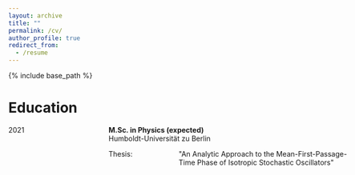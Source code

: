 ```yaml
---
layout: archive
title: ""
permalink: /cv/
author_profile: true
redirect_from:
  - /resume
---
```


{% include base_path %}

<style>

 dl {
 	position: relative;
 }

 dl dt {
	position: absolute;
	top: 0px;
	left: 0px;
 }

 dl dd {
	position: absolute;
	top: 0px;
	left: 100px;
 }

 .cv_block {
	position: relative;
 }
 
 .cv_block .cv_entry .time_window {
	position: absolute;
	left: 0px;
	top: 0px;
 }

 .cv_block .cv_entry .content {
	position: absolute;
	left: 200px;
	top: 0px;
 }

 .cv_block .cv_entry .content .title {
	font-weight: bold;
 }

 .cv_block .cv_entry .content .description {
	width: 500px;
	height: auto;
 }

</style>

Education
======

<div class="cv_block education">

 <div class="cv_entry">
  <div class="time_window">
   2021
  </div>
  <div class="content">
   <div class="title"> M.Sc. in Physics (expected)</div>
   <div class="description"> 
	Humboldt-Universität zu Berlin
	<dl>
     	 <dt> Thesis: </dt>
     	 <dd> "An Analytic Approach to the Mean-First-Passage-Time Phase of Isotropic Stochastic Oscillators" </dd>
    	</dl>
   </div>
  </div>
 </div>

</div>

<!--

<style>
table, td, tr {
	border: 0px;
	border-collapse: collapse;
	vertical-aligne: top;
}
td {
	padding: 5px;
	text-align: left;
}
</style>

Education
======
<table class="tabular_cv">
	<tr>
		<td>2021</td>	
		<td>
			<table class="inline_table">
				<tr><td>**M.Sc. in Physics** (expected)</td></tr>
				<tr><td>Humboldt-Universität zu Berlin</td></tr>
				<tr><td>Thesis: "An Analytic Approach to the Mean-First-Passage-Time Phase of Isotropic Stochastic Oscillators"</td></tr>
			</table>
		</td>
	</tr><tr>
		<td>2019</td>
		<td>
			<table class="inline_table">
				<tr><td>**B.Sc. in Physics**</td></tr>
				<tr><td>Humboldt-Universität zu Berlin</td></tr>
				<tr><td>Thesis: "Spatial modeling of cell polarization in *Saccharomyces cerevisiae*: Understanding the interplay of GTPase cycling and the cell's transport system"</td></tr>
			</table>
		</td>
	</tr>
</table>

Research and Work experience
======
<table class="tabular_cv">
	<tr>
		<td>2015-2018</td>
		<td>
			<table class="inline_table">
				<tr><td>**Student Assistant**</td></tr>
				<tr><td>[Theoretical Biophysics](https://rumo.biologie.hu-berlin.de/tbp/index.php/en//), Prof. Dr. Dr. h.c. Edda Klipp</td></tr>
			</table>
		</td>
	</tr>
</table>
-->

<!--  
Skills
======
* Skill 1
* Skill 2
  * Sub-skill 2.1
  * Sub-skill 2.2
  * Sub-skill 2.3
* Skill 3

Publications
======
  <ul>{% for post in site.publications %}
    {% include archive-single-cv.html %}
  {% endfor %}</ul>
  
Talks
======
  <ul>{% for post in site.talks %}
    {% include archive-single-talk-cv.html %}
  {% endfor %}</ul>
  
Teaching
======
  <ul>{% for post in site.teaching %}
    {% include archive-single-cv.html %}
  {% endfor %}</ul>
  
Service and leadership
======
* Currently signed in to 43 different slack teams
-->
